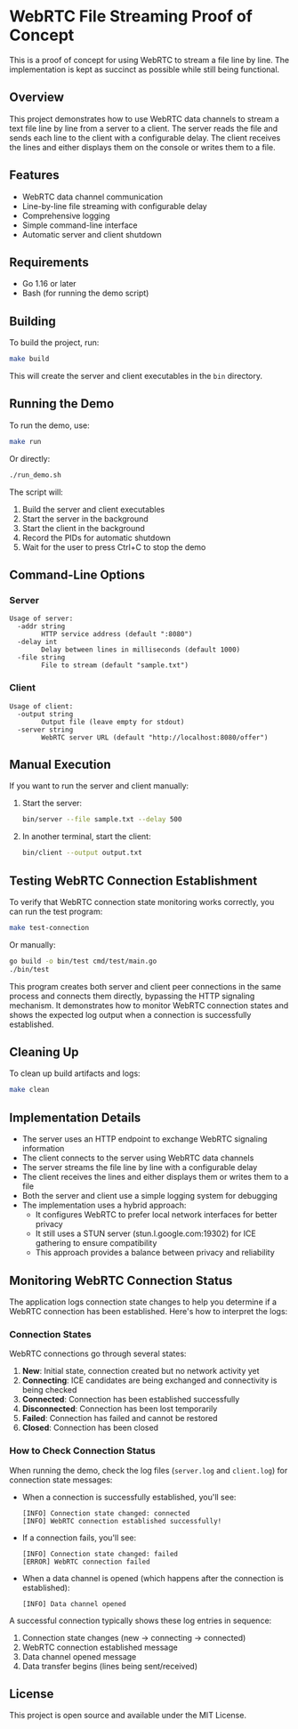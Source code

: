 # WebRTC File Streaming Proof of Concept

This is a proof of concept for using WebRTC to stream a file line by line. The implementation is kept as succinct as possible while still being functional.

## Overview

This project demonstrates how to use WebRTC data channels to stream a text file line by line from a server to a client. The server reads the file and sends each line to the client with a configurable delay. The client receives the lines and either displays them on the console or writes them to a file.

## Features

- WebRTC data channel communication
- Line-by-line file streaming with configurable delay
- Comprehensive logging
- Simple command-line interface
- Automatic server and client shutdown

## Requirements

- Go 1.16 or later
- Bash (for running the demo script)

## Building

To build the project, run:

```bash
make build
```

This will create the server and client executables in the `bin` directory.

## Running the Demo

To run the demo, use:

```bash
make run
```

Or directly:

```bash
./run_demo.sh
```

The script will:
1. Build the server and client executables
2. Start the server in the background
3. Start the client in the background
4. Record the PIDs for automatic shutdown
5. Wait for the user to press Ctrl+C to stop the demo

## Command-Line Options

### Server

```
Usage of server:
  -addr string
        HTTP service address (default ":8080")
  -delay int
        Delay between lines in milliseconds (default 1000)
  -file string
        File to stream (default "sample.txt")
```

### Client

```
Usage of client:
  -output string
        Output file (leave empty for stdout)
  -server string
        WebRTC server URL (default "http://localhost:8080/offer")
```

## Manual Execution

If you want to run the server and client manually:

1. Start the server:
   ```bash
   bin/server --file sample.txt --delay 500
   ```

2. In another terminal, start the client:
   ```bash
   bin/client --output output.txt
   ```

## Testing WebRTC Connection Establishment

To verify that WebRTC connection state monitoring works correctly, you can run the test program:

```bash
make test-connection
```

Or manually:

```bash
go build -o bin/test cmd/test/main.go
./bin/test
```

This program creates both server and client peer connections in the same process and connects them directly, bypassing the HTTP signaling mechanism. It demonstrates how to monitor WebRTC connection states and shows the expected log output when a connection is successfully established.

## Cleaning Up

To clean up build artifacts and logs:

```bash
make clean
```

## Implementation Details

- The server uses an HTTP endpoint to exchange WebRTC signaling information
- The client connects to the server using WebRTC data channels
- The server streams the file line by line with a configurable delay
- The client receives the lines and either displays them or writes them to a file
- Both the server and client use a simple logging system for debugging
- The implementation uses a hybrid approach:
  - It configures WebRTC to prefer local network interfaces for better privacy
  - It still uses a STUN server (stun.l.google.com:19302) for ICE gathering to ensure compatibility
  - This approach provides a balance between privacy and reliability

## Monitoring WebRTC Connection Status

The application logs connection state changes to help you determine if a WebRTC connection has been established. Here's how to interpret the logs:

### Connection States

WebRTC connections go through several states:

1. **New**: Initial state, connection created but no network activity yet
2. **Connecting**: ICE candidates are being exchanged and connectivity is being checked
3. **Connected**: Connection has been established successfully
4. **Disconnected**: Connection has been lost temporarily
5. **Failed**: Connection has failed and cannot be restored
6. **Closed**: Connection has been closed

### How to Check Connection Status

When running the demo, check the log files (`server.log` and `client.log`) for connection state messages:

- When a connection is successfully established, you'll see:
  ```
  [INFO] Connection state changed: connected
  [INFO] WebRTC connection established successfully!
  ```

- If a connection fails, you'll see:
  ```
  [INFO] Connection state changed: failed
  [ERROR] WebRTC connection failed
  ```

- When a data channel is opened (which happens after the connection is established):
  ```
  [INFO] Data channel opened
  ```

A successful connection typically shows these log entries in sequence:
1. Connection state changes (new → connecting → connected)
2. WebRTC connection established message
3. Data channel opened message
4. Data transfer begins (lines being sent/received)

## License

This project is open source and available under the MIT License.
